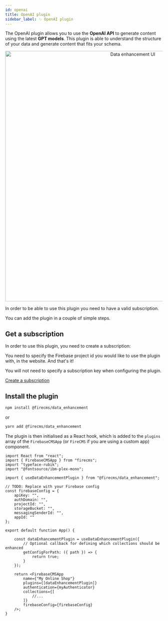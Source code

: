 ```yaml
---
id: openai
title: OpenAI plugin
sidebar_label: ✨ OpenAI plugin
---
```


The OpenAI plugin allows you to use the **OpenAI API** to generate content using
the latest **GPT models**. This plugin is able to understand the structure of
your
data and generate content that fits your schema.

<p align="center">
    <img src="/img/data_enhancement.png" width="800px" alt="Data enhancement UI" />
</p>

In order to be able to use this plugin you need to have a valid subscription.

You can add the plugin in a couple of simple steps.

## Get a subscription

In order to use this plugin, you need to create a subscription:

You need to specify the Firebase project id you would like to use the plugin
with,
in the website. And that's it!

You will not need to specify a subscription key when configuring the plugin.

<a href="https://app.firecms.co/subscriptions"
rel="noopener noreferrer"
target="_blank"
class="btn px-6 my-2 py-2 md:px-12 md:py-4 text-white bg-primary hover:
text-white hover:bg-blue-700 hover:text-white uppercase border-solid rounded
text-center">
Create a subscription
</a>

## Install the plugin

```bash
npm install @firecms/data_enhancement
```

or

```bash
yarn add @firecms/data_enhancement
```

The plugin is then initialised as a React hook, which is added to the `plugins`
array of the `FirebaseCMSApp` (or `FireCMS` if you are using a custom app)
component.

```tsx
import React from "react";
import { FirebaseCMSApp } from "firecms";
import "typeface-rubik";
import "@fontsource/ibm-plex-mono";

import { useDataEnhancementPlugin } from "@firecms/data_enhancement";

// TODO: Replace with your Firebase config
const firebaseConfig = {
    apiKey: "",
    authDomain: "",
    projectId: "",
    storageBucket: "",
    messagingSenderId: "",
    appId: ""
};

export default function App() {

    const dataEnhancementPlugin = useDataEnhancementPlugin({
        // Optional callback for defining which collections should be enhanced
        getConfigForPath: ({ path }) => {
            return true;
        }
    });

    return <FirebaseCMSApp
        name={"My Online Shop"}
        plugins={[dataEnhancementPlugin]}
        authentication={myAuthenticator}
        collections={[
            //...
        ]}
        firebaseConfig={firebaseConfig}
    />;
}
```
